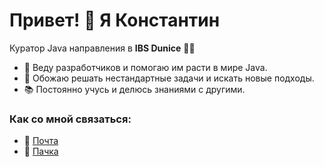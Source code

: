 # Привет! 👋 Я Константин

Куратор Java направления в **IBS Dunice** 🧑‍💻

- 🌱 Веду разработчиков и помогаю им расти в мире Java.
- 🎯 Обожаю решать нестандартные задачи и искать новые подходы.
- 📚 Постоянно учусь и делюсь знаниями с другими.

### Как со мной связаться:
- 📧 [Почта](mailto:k.matycin@dunice.net)
- 💼 [Пачка](https://app.pachca.com/chats?user_id=456764)
